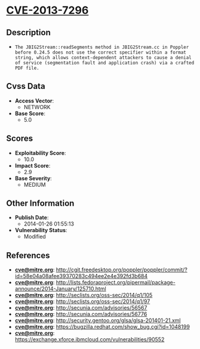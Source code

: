 
# [CVE-2013-7296](http://cgit.freedesktop.org/poppler/poppler/commit/?id=58e04a08afee39370283c494ee2e4e392fd3b684)

## Description

- `The JBIG2Stream::readSegments method in JBIG2Stream.cc in Poppler before 0.24.5 does not use the correct specifier within a format string, which allows context-dependent attackers to cause a denial of service (segmentation fault and application crash) via a crafted PDF file.`

## Cvss Data

- **Access Vector**:
  - NETWORK
- **Base Score**:
  - 5.0

## Scores

- **Exploitability Score**:
  - 10.0
- **Impact Score**:
  - 2.9
- **Base Severity**:
  - MEDIUM

## Other Information

- **Publish Date**:
  - 2014-01-26 01:55:13
- **Vulnerability Status**:
  - Modified

## References

- **cve@mitre.org**: http://cgit.freedesktop.org/poppler/poppler/commit/?id=58e04a08afee39370283c494ee2e4e392fd3b684
- **cve@mitre.org**: http://lists.fedoraproject.org/pipermail/package-announce/2014-January/125710.html
- **cve@mitre.org**: http://seclists.org/oss-sec/2014/q1/105
- **cve@mitre.org**: http://seclists.org/oss-sec/2014/q1/97
- **cve@mitre.org**: http://secunia.com/advisories/56567
- **cve@mitre.org**: http://secunia.com/advisories/56776
- **cve@mitre.org**: http://security.gentoo.org/glsa/glsa-201401-21.xml
- **cve@mitre.org**: https://bugzilla.redhat.com/show_bug.cgi?id=1048199
- **cve@mitre.org**: https://exchange.xforce.ibmcloud.com/vulnerabilities/90552
